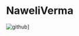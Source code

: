 # NaweliVerma
![github](https://img.shields.io/badge/GitHub-000000?style=for-the-badge&logo=GitHub&logoColor=white)]
